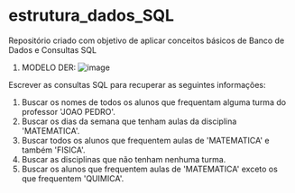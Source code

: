 # estrutura_dados_SQL

Repositório criado com objetivo de aplicar conceitos básicos de Banco de Dados e Consultas SQL

1. MODELO DER:
![image](https://user-images.githubusercontent.com/50664172/136468562-26464c1a-e5f5-4516-89f3-eba585ec2e19.png)



Escrever as consultas SQL para recuperar as seguintes informações:
  1. Buscar os nomes de todos os alunos que frequentam alguma turma do professor 'JOAO PEDRO'.
  2. Buscar os dias da semana que tenham aulas da disciplina 'MATEMATICA'.
  3. Buscar todos os alunos que frequentem aulas de 'MATEMATICA' e também 'FISICA'.
  4. Buscar as disciplinas que não tenham nenhuma turma.
  5. Buscar os alunos que frequentem aulas de 'MATEMATICA' exceto os que frequentem 'QUIMICA'.
